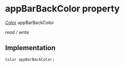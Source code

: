 


# appBarBackColor property






[Color](https://api.flutter.dev/flutter/dart-ui/Color-class.html) appBarBackColor
  
_read / write_






## Implementation

```dart
Color appBarBackColor;


```







